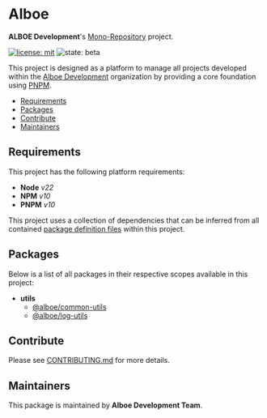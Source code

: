 # Alboe

**ALBOE Development**'s [Mono-Repository](https://en.wikipedia.org/wiki/Monorepo) project.

[![license: mit](https://img.shields.io/badge/License-MIT-blueviolet?style=flat-square)](https://github.com/alboe-development/alboe/blob/main/LICENSE)
![state: beta](https://img.shields.io/badge/State\-Beta-blue?style=flat-square)

This project is designed as a platform to manage all projects developed within the [Alboe Development](https://github.com/alboe-development) organization by providing a core foundation using [PNPM](https://pnpm.io/).

* [Requirements](#requirements)
* [Packages](#packages)
* [Contribute](#contribute)
* [Maintainers](#maintainers)

## Requirements

This project has the following platform requirements:

* **Node** *v22*
* **NPM** *v10*
* **PNPM** *v10*

This project uses a collection of dependencies that can be inferred from all contained [package definition files](https://docs.npmjs.com/cli/v10/configuring-npm/package-json) within this project.

## Packages

Below is a list of all packages in their respective scopes available in this project:

* **utils**
  * [@alboe/common-utils](packages/utils/common/)
  * [@alboe/log-utils](packages/utils/log/)

## Contribute

Please see [CONTRIBUTING.md](https://github.com/alboe-development/alboe/blob/main/CONTRIBUTING.md) for more details.

## Maintainers

This package is maintained by **Alboe Development Team**.
